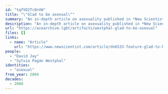 ```yaml
---
id: "tqfVD2Tc8nVW"
title: "\"Glad to be asexual\""
summary: "An in-depth article on asexuality published in *New Scientist* where the author meets David Jay."
description: "An in-depth article on asexuality published in *New Scientist* where the author meets David Jay and talks about AVEN and academic research on asexuality"
url: "https://acearchive.lgbt/artifacts/westphal-glad-to-be-asexual"
files: []
links:
  - name: "Article"
    url: "https://www.newscientist.com/article/dn6533-feature-glad-to-be-asexual/"
people:
  - "David Jay"
  - "Sylvia Pagán Westphal"
identities:
  - "asexual"
from_year: 2004
decades:
  - 2000
---
```

